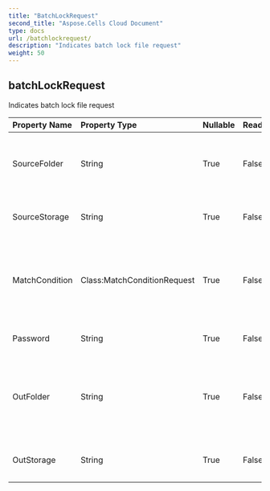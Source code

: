 ```yaml
---
title: "BatchLockRequest"
second_title: "Aspose.Cells Cloud Document"
type: docs
url: /batchlockrequest/
description: "Indicates batch lock file request"
weight: 50
---
```


## **batchLockRequest**

Indicates batch lock file request 

| Property Name | Property Type | Nullable |  ReadOnly | DefaultValue | Description | 
| :- | :- | :- |:- |  :- | :- |
| SourceFolder | String | True |  False |  | The directory stores files that need to format conversion.             |  
| SourceStorage | String | True |  False |  | Aspose Cloud storage name |  
| MatchCondition | Class:MatchConditionRequest | True |  False |  | Indicates the match condition that needs to be processed for the file name. |  
| Password | String | True |  False |  | Lock file with password |  
| OutFolder | String | True |  False |  | The directory that stores files whose format conversion was successful.             |  
| OutStorage | String | True |  False |  | Aspose Cloud storage name |  


